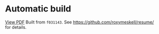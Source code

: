 # Automatic build
[View PDF](http:/roxymeskell.github.io/resume/resume.pdf)
Built from `f031143`. See https://github.com/roxymeskell/resume/ for details.
